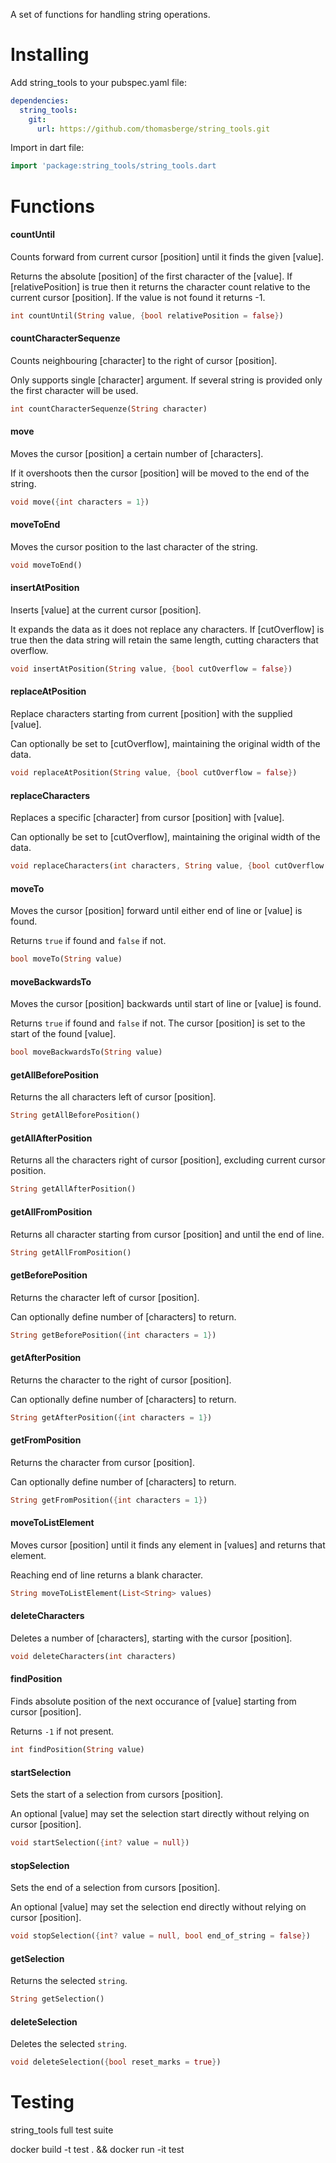 A set of functions for handling string operations.

# Installing

Add string_tools to your pubspec.yaml file:

```yaml
dependencies:
  string_tools:
    git:
      url: https://github.com/thomasberge/string_tools.git
```

Import in dart file:

```dart
import 'package:string_tools/string_tools.dart
```

# Functions

#### countUntil
Counts forward from current cursor [position] until it finds the given [value]. 

Returns the absolute [position] of the first character of the [value]. If [relativePosition] 
is true then it returns the character count relative to the current cursor [position]. 
If the value is not found it returns -1.

```dart
int countUntil(String value, {bool relativePosition = false})
```

#### countCharacterSequenze    
Counts neighbouring [character] to the right of cursor [position].

Only supports single [character] argument. If several string is provided only the first
character will be used.

```dart
int countCharacterSequenze(String character)
```

#### move    
Moves the cursor [position] a certain number of [characters]. 

If it overshoots then the cursor [position] will be moved to the end of the string.

```dart
void move({int characters = 1})
```

#### moveToEnd    
Moves the cursor position to the last character of the string.

```dart
void moveToEnd()
``` 

#### insertAtPosition
Inserts [value] at the current cursor [position]. 

It expands the data as it does not replace any characters. If [cutOverflow] is true
then the data string will retain the same length, cutting characters that overflow.

```dart
void insertAtPosition(String value, {bool cutOverflow = false})
```

#### replaceAtPosition    
Replace characters starting from current [position] with the supplied [value]. 

Can optionally be set to [cutOverflow], maintaining the original width of the data.

```dart  
void replaceAtPosition(String value, {bool cutOverflow = false})
```

#### replaceCharacters
Replaces a specific [character] from cursor [position] with [value]. 

Can optionally be set to [cutOverflow], maintaining the original width of the data.

```dart
void replaceCharacters(int characters, String value, {bool cutOverflow = false})
```

#### moveTo    
Moves the cursor [position] forward until either end of line or [value] is found.

Returns `true` if found and `false` if not.

```dart
bool moveTo(String value)
```

#### moveBackwardsTo
Moves the cursor [position] backwards until start of line or [value] is found.

Returns `true` if found and `false` if not. The cursor [position] is set to the 
start of the found [value].

```dart
bool moveBackwardsTo(String value) 
```

#### getAllBeforePosition
Returns the all characters left of cursor [position].

```dart
String getAllBeforePosition()
```

#### getAllAfterPosition
Returns all the characters right of cursor [position], excluding current cursor position.

```dart
String getAllAfterPosition()
```

#### getAllFromPosition
Returns all character starting from cursor [position] and until the end of line.

```dart
String getAllFromPosition()
```

#### getBeforePosition
Returns the character left of cursor [position].

Can optionally define number of [characters] to return.

```dart
String getBeforePosition({int characters = 1})
```

#### getAfterPosition
Returns the character to the right of cursor [position].

Can optionally define number of [characters] to return.

```dart
String getAfterPosition({int characters = 1})
```

#### getFromPosition
Returns the character from cursor [position].

Can optionally define number of [characters] to return.

```dart
String getFromPosition({int characters = 1})
```

#### moveToListElement
Moves cursor [position] until it finds any element in [values] and returns that element.

Reaching end of line returns a blank character.

```dart
String moveToListElement(List<String> values)
```

#### deleteCharacters
Deletes a number of [characters], starting with the cursor [position].

```dart
void deleteCharacters(int characters)
```

#### findPosition
Finds absolute position of the next occurance of [value] starting from cursor [position]. 

Returns `-1` if not present.

```dart
int findPosition(String value)
```

#### startSelection
Sets the start of a selection from cursors [position].

An optional [value] may set the selection start directly without relying on cursor [position].

```dart
void startSelection({int? value = null})
```

#### stopSelection
Sets the end of a selection from cursors [position].

An optional [value] may set the selection end directly without relying on cursor [position].

```dart
void stopSelection({int? value = null, bool end_of_string = false})
```

#### getSelection
Returns the selected `string`. 

```dart
String getSelection()
```

#### deleteSelection
Deletes the selected `string`.

```dart
void deleteSelection({bool reset_marks = true})
```

# Testing

string_tools full test suite


docker build -t test . && docker run -it test